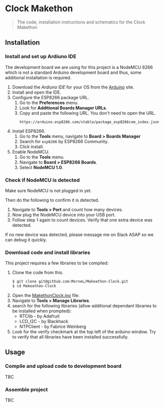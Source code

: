 # Clock Makethon
> The code, installation instructions and schematics for the Clock Makethon

## Installation

### Install and set up Ardiuno IDE

The development board we are using for this project is a NodeMCU 8266 which is not a standard Arduino development board and thus, some additional installation is required.

1. Download the _Ardiuno IDE_ for your OS from the [Arduino](https://www.arduino.cc/en/software) site.
1. Install and open the IDE.
1. Configure the ESP8266 package URL.
    1. Go to the **Preferences** menu.
    1. Look for **Additional Boards Manager URLs**.
    1. Copy and paste the following URL. You don't need to open the URL.
        ```
        https://arduino.esp8266.com/stable/package_esp8266com_index.json
        ```
1. Install ESP8266.
    1. Go to the **Tools** menu, navigate to **Board > Boards Manager**
    1. Search for `esp8266` by ESP8266 Community.
    1. Click install. 
1. Enable NodeMCU.
    1. Go to the **Tools** menu.
    1. Navigate to **Board > ESP8266 Boards**.
    1. Select **NodeMCU 1.0**.

### Check if NodeMCU is detected

Make sure NodeMCU is not plugged in yet.

Then do the following to confirm it is detected.

1. Navigate to **Tools > Port** and count how many devices.
1. Now plug the NodeMCU device into your USB port.
1. Follow step 1 again to count devices. Verify that one extra device was detected.

If no new device was detected, please message me on Slack ASAP so we can debug it quickly.

### Download code and install libraries

This project requires a few libraries to be compiled:

1. Clone the code from this.
    ```sh
    $ git clone git@github.com:MorneL/Makeathon-Clock.git
    $ cd Makeathon-Clock
    ````
1. Open the [MakethonClock.ino](/MakethonClock/MakethonClock.ino) file.
1. Navigate to **Tools > Manage Libraries**.
1. search for the following libraries (allow additional dependant libraries to be installed when prompted):
    * RTClib - by Adafruit
    * LCD_I2C - by Blackhack
    * NTPClient - by Fabrice Weinberg
5. Look for the verify checkmark at the top left of the arduino window. Try to verify that all libraries have been installed successfully.

## Usage

### Compile and upload code to development board

TBC

### Assemble project

TBC
